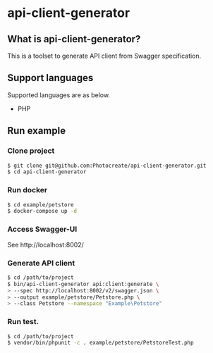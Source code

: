 # api-client-generator

## What is api-client-generator?
This is a toolset to generate API client from Swagger specification.

## Support languages
Supported languages are as below.

- PHP

## Run example

### Clone project

```bash
$ git clone git@github.com:Photocreate/api-client-generator.git
$ cd api-client-generator
```

### Run docker

```bash
$ cd example/petstore
$ docker-compose up -d
```

### Access Swagger-UI

See http://localhost:8002/

### Generate API client

```bash
$ cd /path/to/project
$ bin/api-client-generator api:client:generate \
> --spec http://localhost:8002/v2/swagger.json \
> --output example/petstore/Petstore.php \
> --class Petstore --namespace "Example\Petstore"
```

### Run test.

```bash
$ cd /path/to/project
$ vendor/bin/phpunit -c . example/petstore/PetstoreTest.php
```

